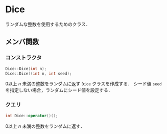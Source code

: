 # Dice

ランダムな整数を使用するためのクラス．

## メンバ関数

### コンストラクタ
```cpp
Dice::Dice(int n);
Dice::Dice((int n, int seed);
```

0以上 $n$ 未満の整数をランダムに返す `Dice` クラスを作成する．
シード値 `seed` を指定しない場合，ランダムにシード値を設定する．

### クエリ

```cpp
int Dice::operator()();
```

0以上 $n$ 未満の整数をランダムに返す．